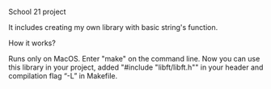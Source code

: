﻿School 21 project
  
  It includes creating my own library with basic string's function.

How it works?

  Runs only on MacOS.
  Enter "make" on the command line. Now you can use this library in your project, added "#include "libft/libft.h"" in your header and compilation flag “-L” in Makefile.
